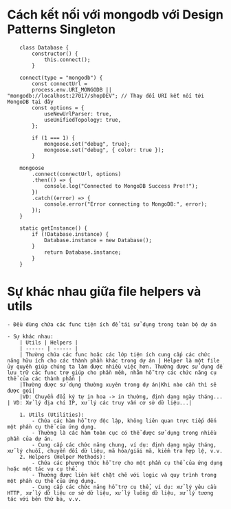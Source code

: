 # Cách kết nối với mongodb với Design Patterns Singleton

        class Database {
            constructor() {
                this.connect();
            }

        connect(type = "mongodb") {
            const connectUrl =
            process.env.URI_MONGODB || "mongodb://localhost:27017/shopDEV"; // Thay đổi URI kết nối tới MongoDB tại đây
            const options = {
                useNewUrlParser: true,
                useUnifiedTopology: true,
            };

            if (1 === 1) {
                mongoose.set("debug", true);
                mongoose.set("debug", { color: true });
            }

        mongoose
            .connect(connectUrl, options)
            .then(() => {
                console.log("Connected to MongoDB Success Pro!!");
            })
            .catch((error) => {
                console.error("Error connecting to MongoDB:", error);
            });
        }

        static getInstance() {
            if (!Database.instance) {
                Database.instance = new Database();
            }
                return Database.instance;
            }
        }

# Sự khác nhau giữa file helpers và utils

    - Đều dùng chứa các func tiện ích để tái sử dụng trong toàn bộ dự án

    - Sự khác nhau:
        | Utils | Helpers |
        | ------ | ------ |
        | Thường chứa các func hoặc các lớp tiện ích cung cấp các chức năng hữu ích cho các thành phần khác trong dự án | Helper là một file ủy quyền giúp chúng ta làm được nhiều việc hơn. Thường được sử dụng để lưu trữ các func trợ giúp cho phần mềm, nhằm hỗ trợ các chức năng cụ thể của các thành phần |
        |Thường được sử dụng thường xuyên trong dự án|Khi nào cần thì sẽ được gọi|
        |VD: Chuyển đổi ký tự in hoa -> in thường, định dạng ngày tháng... | VD: Xử lý địa chỉ IP, xử lý các truy vấn cơ sở dữ liệu...|

        1. Utils (Utilities):
            - Chứa các hàm hỗ trợ độc lập, không liên quan trực tiếp đến một phần cụ thể của ứng dụng.
            - Thường là các hàm toàn cục có thể được sử dụng trong nhiều phần của dự án.
            - Cung cấp các chức năng chung, ví dụ: định dạng ngày tháng, xử lý chuỗi, chuyển đổi dữ liệu, mã hóa/giải mã, kiểm tra hợp lệ, v.v.
        2. Helpers (Helper Methods):
            - Chứa các phương thức hỗ trợ cho một phần cụ thể của ứng dụng hoặc một tác vụ cụ thể.
            - Thường được liên kết chặt chẽ với logic và quy trình trong một phần cụ thể của ứng dụng.
            - Cung cấp các chức năng hỗ trợ cụ thể, ví dụ: xử lý yêu cầu HTTP, xử lý dữ liệu cơ sở dữ liệu, xử lý luồng dữ liệu, xử lý tương tác với bên thứ ba, v.v.
